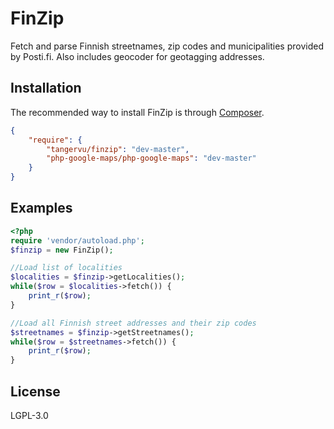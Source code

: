 FinZip
======

Fetch and parse Finnish streetnames, zip codes and municipalities provided by Posti.fi. Also includes geocoder for geotagging addresses.

Installation
------------
The recommended way to install FinZip is through [Composer](http://getcomposer.org).
```json
{
	"require": {
		"tangervu/finzip": "dev-master",
		"php-google-maps/php-google-maps": "dev-master"
	}
}
```

Examples
--------
```php
<?php
require 'vendor/autoload.php';
$finzip = new FinZip();

//Load list of localities
$localities = $finzip->getLocalities();
while($row = $localities->fetch()) {
	print_r($row);
}

//Load all Finnish street addresses and their zip codes
$streetnames = $finzip->getStreetnames();
while($row = $streetnames->fetch()) {
	print_r($row);
}

```

License
-------
LGPL-3.0